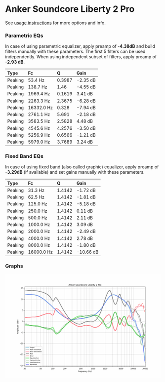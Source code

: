 # Anker Soundcore Liberty 2 Pro
See [usage instructions](https://github.com/jaakkopasanen/AutoEq#usage) for more options and info.

### Parametric EQs
In case of using parametric equalizer, apply preamp of **-4.38dB** and build filters manually
with these parameters. The first 5 filters can be used independently.
When using independent subset of filters, apply preamp of **-2.93 dB**.

| Type    | Fc         |      Q | Gain     |
|:--------|:-----------|:-------|:---------|
| Peaking | 53.4 Hz    | 0.3987 | -2.35 dB |
| Peaking | 138.7 Hz   | 1.46   | -4.55 dB |
| Peaking | 1969.4 Hz  | 0.1619 | 3.41 dB  |
| Peaking | 2263.3 Hz  | 2.3675 | -6.28 dB |
| Peaking | 16332.0 Hz | 0.328  | -7.94 dB |
| Peaking | 2761.1 Hz  | 5.691  | -2.18 dB |
| Peaking | 3583.5 Hz  | 2.5828 | 4.48 dB  |
| Peaking | 4545.6 Hz  | 4.2576 | -3.50 dB |
| Peaking | 5256.9 Hz  | 0.6566 | -1.21 dB |
| Peaking | 5979.0 Hz  | 3.7689 | 3.24 dB  |

### Fixed Band EQs
In case of using fixed band (also called graphic) equalizer, apply preamp of **-3.29dB**
(if available) and set gains manually with these parameters.

| Type    | Fc         |      Q | Gain      |
|:--------|:-----------|:-------|:----------|
| Peaking | 31.3 Hz    | 1.4142 | -1.72 dB  |
| Peaking | 62.5 Hz    | 1.4142 | -1.81 dB  |
| Peaking | 125.0 Hz   | 1.4142 | -5.18 dB  |
| Peaking | 250.0 Hz   | 1.4142 | 0.11 dB   |
| Peaking | 500.0 Hz   | 1.4142 | 2.11 dB   |
| Peaking | 1000.0 Hz  | 1.4142 | 3.09 dB   |
| Peaking | 2000.0 Hz  | 1.4142 | -2.49 dB  |
| Peaking | 4000.0 Hz  | 1.4142 | 2.78 dB   |
| Peaking | 8000.0 Hz  | 1.4142 | -1.80 dB  |
| Peaking | 16000.0 Hz | 1.4142 | -10.66 dB |

### Graphs
![](./Anker%20Soundcore%20Liberty%202%20Pro.png)